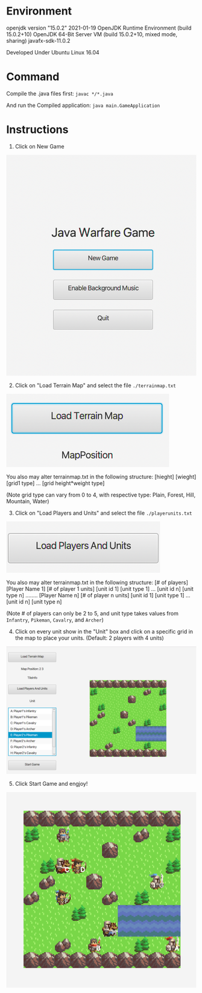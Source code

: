 # Environment

openjdk version "15.0.2" 2021-01-19
OpenJDK Runtime Environment (build 15.0.2+10)
OpenJDK 64-Bit Server VM (build 15.0.2+10, mixed mode, sharing)
javafx-sdk-11.0.2

Developed Under Ubuntu Linux 16.04

# Command

Compile the .java files first: ```javac */*.java```

And run the Compiled application: ```java main.GameApplication```

# Instructions 

1. Click on New Game

![alt text](./step1.png)

2. Click on "Load Terrain Map" and select the file ```./terrainmap.txt```

![alt text](./step2.png)

You also may alter terrainmap.txt in the following structure: 
[hieght]
[wieght]
[grid1 type]
...
[grid height*weight type]

(Note grid type can vary from 0 to 4, with respective type: Plain, Forest, Hill, Mountain, Water)

3. Click on "Load Players and Units" and select the file ```./playerunits.txt```

![alt text](./step3.png)

You also may alter terrainmap.txt in the following structure: 
[# of players]
[Player Name 1]
[# of player 1 units]
[unit id 1]
[unit type 1]
...
[unit id n]
[unit type n]
........
[Player Name n]
[# of player n units]
[unit id 1]
[unit type 1]
...
[unit id n]
[unit type n]

(Note # of players can only be 2 to 5, and unit type takes values from ```Infantry```, ```Pikeman```, ```Cavalry```, and ```Archer```)

4. Click on every unit show in the "Unit" box and click on a specific grid in the map to place your units. (Default: 2 players with 4 units)

![alt text](./step4.png)

5. Click Start Game and engjoy! 

![alt text](./Demo.png)
